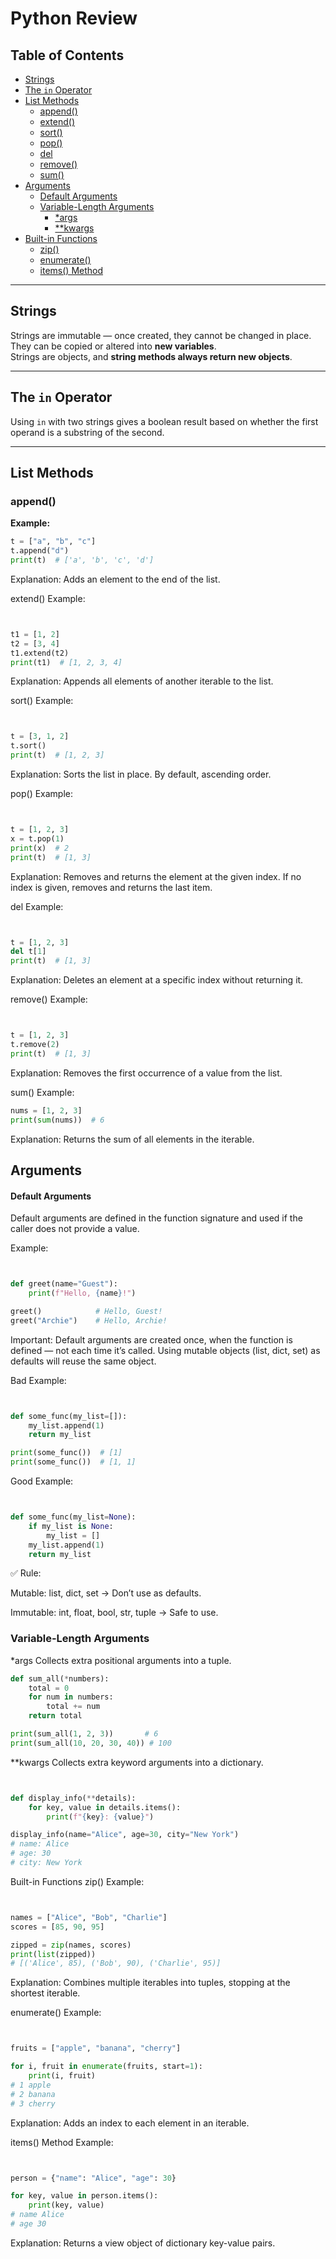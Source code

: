 # Python Review

## Table of Contents
- [Strings](#strings)
- [The `in` Operator](#the-in-operator)
- [List Methods](#list-methods)
  - [append()](#append)
  - [extend()](#extend)
  - [sort()](#sort)
  - [pop()](#pop)
  - [del](#del)
  - [remove()](#remove)
  - [sum()](#sum)
- [Arguments](#arguments)
  - [Default Arguments](#default-arguments)
  - [Variable-Length Arguments](#variable-length-arguments)
    - [*args](#args)
    - [**kwargs](#kwargs)
- [Built-in Functions](#built-in-functions)
  - [zip()](#zip)
  - [enumerate()](#enumerate)
  - [items() Method](#items-method)

---

## Strings
Strings are immutable — once created, they cannot be changed in place.  
They can be copied or altered into **new variables**.  
Strings are objects, and **string methods always return new objects**.  
[](#```python-review)

---

## The `in` Operator
Using `in` with two strings gives a boolean result based on whether the first operand is a substring of the second.  
[](#```python-review)

---

## List Methods

### append()
**Example:**
```python
t = ["a", "b", "c"]
t.append("d")
print(t)  # ['a', 'b', 'c', 'd']
```
Explanation:
Adds an element to the end of the list.


extend()
Example:
```python


t1 = [1, 2]
t2 = [3, 4]
t1.extend(t2)
print(t1)  # [1, 2, 3, 4]
```
Explanation:
Appends all elements of another iterable to the list.


sort()
Example:

```python


t = [3, 1, 2]
t.sort()
print(t)  # [1, 2, 3]
```
Explanation:
Sorts the list in place. By default, ascending order.


pop()
Example:

```python


t = [1, 2, 3]
x = t.pop(1)
print(x)  # 2
print(t)  # [1, 3]
```
Explanation:
Removes and returns the element at the given index.
If no index is given, removes and returns the last item.


del
Example:

```python


t = [1, 2, 3]
del t[1]
print(t)  # [1, 3]
```
Explanation:
Deletes an element at a specific index without returning it.


remove()
Example:

```python


t = [1, 2, 3]
t.remove(2)
print(t)  # [1, 3]
```
Explanation:
Removes the first occurrence of a value from the list.


sum()
Example:

```python
nums = [1, 2, 3]
print(sum(nums))  # 6
```
Explanation:
Returns the sum of all elements in the iterable.


## Arguments
#### Default Arguments
Default arguments are defined in the function signature and used if the caller does not provide a value.

Example:

```python


def greet(name="Guest"):
    print(f"Hello, {name}!")

greet()            # Hello, Guest!
greet("Archie")    # Hello, Archie!
```
Important:
Default arguments are created once, when the function is defined — not each time it’s called.
Using mutable objects (list, dict, set) as defaults will reuse the same object.

Bad Example:

```python


def some_func(my_list=[]):
    my_list.append(1)
    return my_list

print(some_func())  # [1]
print(some_func())  # [1, 1]
```
Good Example:

```python


def some_func(my_list=None):
    if my_list is None:
        my_list = []
    my_list.append(1)
    return my_list
```
✅ Rule:

Mutable: list, dict, set → Don’t use as defaults.

Immutable: int, float, bool, str, tuple → Safe to use.


### Variable-Length Arguments
*args
Collects extra positional arguments into a tuple.

```python
def sum_all(*numbers):
    total = 0
    for num in numbers:
        total += num
    return total

print(sum_all(1, 2, 3))       # 6
print(sum_all(10, 20, 30, 40)) # 100
```


**kwargs
Collects extra keyword arguments into a dictionary.

```python


def display_info(**details):
    for key, value in details.items():
        print(f"{key}: {value}")

display_info(name="Alice", age=30, city="New York")
# name: Alice
# age: 30
# city: New York
```


Built-in Functions
zip()
Example:

```python


names = ["Alice", "Bob", "Charlie"]
scores = [85, 90, 95]

zipped = zip(names, scores)
print(list(zipped))
# [('Alice', 85), ('Bob', 90), ('Charlie', 95)]
```
Explanation:
Combines multiple iterables into tuples, stopping at the shortest iterable.


enumerate()
Example:

```python


fruits = ["apple", "banana", "cherry"]

for i, fruit in enumerate(fruits, start=1):
    print(i, fruit)
# 1 apple
# 2 banana
# 3 cherry
```
Explanation:
Adds an index to each element in an iterable.


items() Method
Example:

```python


person = {"name": "Alice", "age": 30}

for key, value in person.items():
    print(key, value)
# name Alice
# age 30
```
Explanation:
Returns a view object of dictionary key-value pairs.
